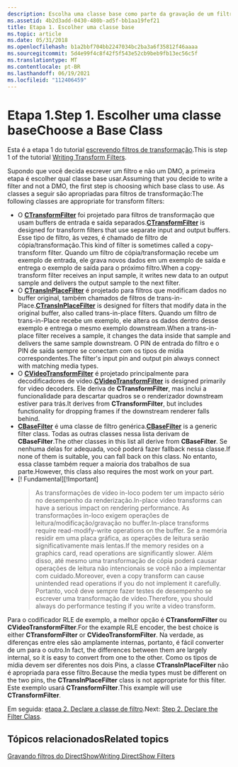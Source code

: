 ```yaml
---
description: Escolha uma classe base como parte da gravação de um filtro de transformação. Saiba quais classes são apropriadas para filtros de transformação.
ms.assetid: 4b2d3add-0430-480b-ad5f-bb1aa19fef21
title: Etapa 1. Escolher uma classe base
ms.topic: article
ms.date: 05/31/2018
ms.openlocfilehash: b1a2bbf704bb2247034bc2ba3a6f35812f46aaaa
ms.sourcegitcommit: 5d4e99f4c8f42f5f543e52cb9beb9fb13ec56c5f
ms.translationtype: MT
ms.contentlocale: pt-BR
ms.lasthandoff: 06/19/2021
ms.locfileid: "112406459"
---
```

# <a name="step-1-choose-a-base-class"></a><span data-ttu-id="11d10-105">Etapa 1.</span><span class="sxs-lookup"><span data-stu-id="11d10-105">Step 1.</span></span> <span data-ttu-id="11d10-106">Escolher uma classe base</span><span class="sxs-lookup"><span data-stu-id="11d10-106">Choose a Base Class</span></span>

<span data-ttu-id="11d10-107">Esta é a etapa 1 do tutorial [escrevendo filtros de transformação](writing-transform-filters.md).</span><span class="sxs-lookup"><span data-stu-id="11d10-107">This is step 1 of the tutorial [Writing Transform Filters](writing-transform-filters.md).</span></span>

<span data-ttu-id="11d10-108">Supondo que você decida escrever um filtro e não um DMO, a primeira etapa é escolher qual classe base usar.</span><span class="sxs-lookup"><span data-stu-id="11d10-108">Assuming that you decide to write a filter and not a DMO, the first step is choosing which base class to use.</span></span> <span data-ttu-id="11d10-109">As classes a seguir são apropriadas para filtros de transformação:</span><span class="sxs-lookup"><span data-stu-id="11d10-109">The following classes are appropriate for transform filters:</span></span>

-   <span data-ttu-id="11d10-110">O [**CTransformFilter**](ctransformfilter.md) foi projetado para filtros de transformação que usam buffers de entrada e saída separados.</span><span class="sxs-lookup"><span data-stu-id="11d10-110">[**CTransformFilter**](ctransformfilter.md) is designed for transform filters that use separate input and output buffers.</span></span> <span data-ttu-id="11d10-111">Esse tipo de filtro, às vezes, é chamado de filtro de cópia/transformação.</span><span class="sxs-lookup"><span data-stu-id="11d10-111">This kind of filter is sometimes called a copy-transform filter.</span></span> <span data-ttu-id="11d10-112">Quando um filtro de cópia/transformação recebe um exemplo de entrada, ele grava novos dados em um exemplo de saída e entrega o exemplo de saída para o próximo filtro.</span><span class="sxs-lookup"><span data-stu-id="11d10-112">When a copy-transform filter receives an input sample, it writes new data to an output sample and delivers the output sample to the next filter.</span></span>
-   <span data-ttu-id="11d10-113">O [**CTransInPlaceFilter**](ctransinplacefilter.md) é projetado para filtros que modificam dados no buffer original, também chamados de filtros de trans-in-Place.</span><span class="sxs-lookup"><span data-stu-id="11d10-113">[**CTransInPlaceFilter**](ctransinplacefilter.md) is designed for filters that modify data in the original buffer, also called trans-in-place filters.</span></span> <span data-ttu-id="11d10-114">Quando um filtro de trans-in-Place recebe um exemplo, ele altera os dados dentro desse exemplo e entrega o mesmo exemplo downstream.</span><span class="sxs-lookup"><span data-stu-id="11d10-114">When a trans-in-place filter receives a sample, it changes the data inside that sample and delivers the same sample downstream.</span></span> <span data-ttu-id="11d10-115">O PIN de entrada do filtro e o PIN de saída sempre se conectam com os tipos de mídia correspondentes.</span><span class="sxs-lookup"><span data-stu-id="11d10-115">The filter's input pin and output pin always connect with matching media types.</span></span>
-   <span data-ttu-id="11d10-116">O [**CVideoTransformFilter**](cvideotransformfilter.md) é projetado principalmente para decodificadores de vídeo.</span><span class="sxs-lookup"><span data-stu-id="11d10-116">[**CVideoTransformFilter**](cvideotransformfilter.md) is designed primarily for video decoders.</span></span> <span data-ttu-id="11d10-117">Ele deriva de **CTransformFilter**, mas inclui a funcionalidade para descartar quadros se o renderizador downstream estiver para trás.</span><span class="sxs-lookup"><span data-stu-id="11d10-117">It derives from **CTransformFilter**, but includes functionality for dropping frames if the downstream renderer falls behind.</span></span>
-   <span data-ttu-id="11d10-118">[**CBaseFilter**](cbasefilter.md) é uma classe de filtro genérica.</span><span class="sxs-lookup"><span data-stu-id="11d10-118">[**CBaseFilter**](cbasefilter.md) is a generic filter class.</span></span> <span data-ttu-id="11d10-119">Todas as outras classes nessa lista derivam de **CBaseFilter**.</span><span class="sxs-lookup"><span data-stu-id="11d10-119">The other classes in this list all derive from **CBaseFilter**.</span></span> <span data-ttu-id="11d10-120">Se nenhuma delas for adequada, você poderá fazer fallback nessa classe.</span><span class="sxs-lookup"><span data-stu-id="11d10-120">If none of them is suitable, you can fall back on this class.</span></span> <span data-ttu-id="11d10-121">No entanto, essa classe também requer a maioria dos trabalhos de sua parte.</span><span class="sxs-lookup"><span data-stu-id="11d10-121">However, this class also requires the most work on your part.</span></span>
-   <span data-ttu-id="11d10-122">\[! Fundamental\]</span><span class="sxs-lookup"><span data-stu-id="11d10-122">\[!Important\]</span></span>  
    > <span data-ttu-id="11d10-123">As transformações de vídeo in-loco podem ter um impacto sério no desempenho da renderização.</span><span class="sxs-lookup"><span data-stu-id="11d10-123">In-place video transforms can have a serious impact on rendering performance.</span></span> <span data-ttu-id="11d10-124">As transformações in-loco exigem operações de leitura/modificação/gravação no buffer.</span><span class="sxs-lookup"><span data-stu-id="11d10-124">In-place transforms require read-modify-write operations on the buffer.</span></span> <span data-ttu-id="11d10-125">Se a memória residir em uma placa gráfica, as operações de leitura serão significativamente mais lentas.</span><span class="sxs-lookup"><span data-stu-id="11d10-125">If the memory resides on a graphics card, read operations are significantly slower.</span></span> <span data-ttu-id="11d10-126">Além disso, até mesmo uma transformação de cópia poderá causar operações de leitura não intencionais se você não a implementar com cuidado.</span><span class="sxs-lookup"><span data-stu-id="11d10-126">Moreover, even a copy transform can cause unintended read operations if you do not implement it carefully.</span></span> <span data-ttu-id="11d10-127">Portanto, você deve sempre fazer testes de desempenho se escrever uma transformação de vídeo.</span><span class="sxs-lookup"><span data-stu-id="11d10-127">Therefore, you should always do performance testing if you write a video transform.</span></span>

     

<span data-ttu-id="11d10-128">Para o codificador RLE de exemplo, a melhor opção é **CTransformFilter** ou **CVideoTransformFilter**.</span><span class="sxs-lookup"><span data-stu-id="11d10-128">For the example RLE encoder, the best choice is either **CTransformFilter** or **CVideoTransformFilter**.</span></span> <span data-ttu-id="11d10-129">Na verdade, as diferenças entre eles são amplamente internas, portanto, é fácil converter de um para o outro.</span><span class="sxs-lookup"><span data-stu-id="11d10-129">In fact, the differences between them are largely internal, so it is easy to convert from one to the other.</span></span> <span data-ttu-id="11d10-130">Como os tipos de mídia devem ser diferentes nos dois Pins, a classe **CTransInPlaceFilter** não é apropriada para esse filtro.</span><span class="sxs-lookup"><span data-stu-id="11d10-130">Because the media types must be different on the two pins, the **CTransInPlaceFilter** class is not appropriate for this filter.</span></span> <span data-ttu-id="11d10-131">Este exemplo usará **CTransformFilter**.</span><span class="sxs-lookup"><span data-stu-id="11d10-131">This example will use **CTransformFilter**.</span></span>

<span data-ttu-id="11d10-132">Em seguida: [etapa 2. Declare a classe de filtro](step-2--declare-the-filter-class.md).</span><span class="sxs-lookup"><span data-stu-id="11d10-132">Next: [Step 2. Declare the Filter Class](step-2--declare-the-filter-class.md).</span></span>

## <a name="related-topics"></a><span data-ttu-id="11d10-133">Tópicos relacionados</span><span class="sxs-lookup"><span data-stu-id="11d10-133">Related topics</span></span>

<dl> <dt>

[<span data-ttu-id="11d10-134">Gravando filtros do DirectShow</span><span class="sxs-lookup"><span data-stu-id="11d10-134">Writing DirectShow Filters</span></span>](writing-directshow-filters.md)
</dt> </dl>

 

 



